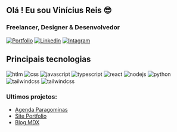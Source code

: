 ## Olá ! Eu sou Vinícius Reis 😎
### Freelancer, Designer & Desenvolvedor

[![Portfolio](https://img.shields.io/badge/site_portfolio-000000?style=for-the-badge&logo=About.me&logoColor=white)](https://vinidev.tech)
[![Linkedin](https://img.shields.io/badge/LinkedIn-0077B5?style=for-the-badge&logo=linkedin&logoColor=white)](https://www.linkedin.com/in/viniciusreis-pgm)
[![Intagram](https://img.shields.io/badge/Instagram-E4405F?style=for-the-badge&logo=instagram&logoColor=white)](https://www.instagram.com/vinicius_dev/)

## Principais tecnologias

<div style="diplay: inline_block">
  <img align="center" alt="htlm" src="https://img.shields.io/badge/HTML5-E34F26?style=for-the-badge&logo=html5&logoColor=white"/>
  <img align="center" alt="css" src="https://img.shields.io/badge/CSS3-1572B6?style=for-the-badge&logo=css3&logoColor=white"/>
  <img align="center" alt="javascript" src="https://img.shields.io/badge/JavaScript-F7DF1E?style=for-the-badge&logo=javascript&logoColor=black"/>
  <img align="center" alt="typescript" src="https://img.shields.io/badge/TypeScript-007ACC?style=for-the-badge&logo=typescript&logoColor=white"/>
  <img align="center" alt="react" src="https://img.shields.io/badge/React-20232A?style=for-the-badge&logo=react&logoColor=61DAFB"/>
  <img align="center" alt="nodejs" src="https://img.shields.io/badge/Node.js-43853D?style=for-the-badge&logo=node.js&logoColor=white"/>
  <img align="center" alt="python" src="https://img.shields.io/badge/Python-14354C?style=for-the-badge&logo=python&logoColor=white"/>
  <img align="center" alt="tailwindcss" src="https://img.shields.io/badge/Tailwind_CSS-38B2AC?style=for-the-badge&logo=tailwind-css&logoColor=white"/>
  <img align="center" alt="tailwindcss" src="https://img.shields.io/badge/Astro-EB6E1F?style=for-the-badge&logo=astro&logoColor=white"/> 
</div>

### Ultimos projetos:
- [Agenda Paragominas](https://github.com/vinicius-dsr/agenda-paragominas)
- [Site Portfolio](https://github.com/vinicius-dsr/vinidev-astro)
- [Blog MDX](https://github.com/vinicius-dsr/mdx-blog)
